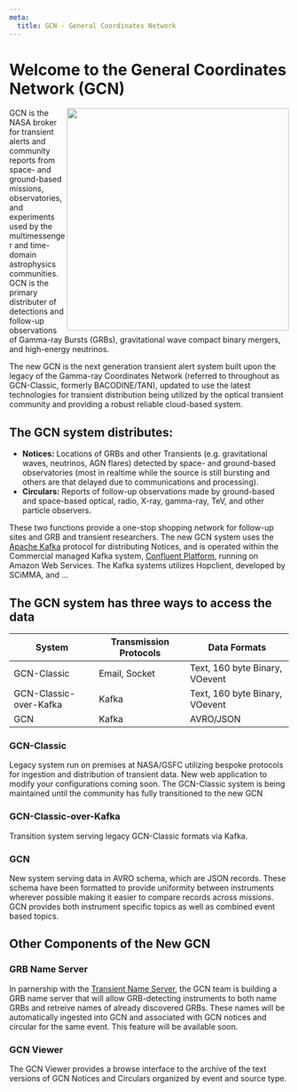 ```yaml
---
meta:
  title: GCN - General Coordinates Network
---
```


# Welcome to the General Coordinates Network (GCN)

<img src="https://gcn.gsfc.nasa.gov/GCN.gif" width="400" align="right"/>

GCN is the NASA broker for transient alerts and community reports from space- and ground-based missions, observatories, and experiments used by the multimessenger and time-domain astrophysics communities. GCN is the primary distributer of detections and follow-up observations of Gamma-ray Bursts (GRBs), gravitational wave compact binary mergers, and high-energy neutrinos.

The new GCN is the next generation transient alert system built upon the legacy of the Gamma-ray Coordinates Network (referred to throughout as GCN-Classic, formerly BACODINE/TAN), updated to use the latest technologies for transient distribution being utilized by the optical transient community and providing a robust reliable cloud-based system.

## The GCN system distributes:

- **Notices:** Locations of GRBs and other Transients (e.g. gravitational waves, neutrinos, AGN flares) detected by space- and ground-based observatories (most in realtime while the source is still bursting and others are that delayed due to communications and processing).
- **Circulars:** Reports of follow-up observations made by ground-based and space-based optical, radio, X-ray, gamma-ray, TeV, and other particle observers.

These two functions provide a one-stop shopping network for follow-up sites and GRB and transient researchers. The new GCN system uses the [Apache Kafka](https://kafka.apache.org) protocol for distributing Notices, and is operated within the Commercial managed Kafka system, [Confluent Platform](https://www.confluent.io), running on Amazon Web Services. The Kafka systems utilizes Hopclient, developed by SCiMMA, and ...

## The GCN system has three ways to access the data

| System                 | Transmission Protocols | Data Formats                   |
| ---------------------- | ---------------------- | ------------------------------ |
| GCN-Classic            | Email, Socket          | Text, 160 byte Binary, VOevent |
| GCN-Classic-over-Kafka | Kafka                  | Text, 160 byte Binary, VOevent |
| GCN                    | Kafka                  | AVRO/JSON                      |

### GCN-Classic

Legacy system run on premises at NASA/GSFC utilizing bespoke protocols for ingestion and distribution of transient data. New web application to modify your configurations coming soon. The GCN-Classic system is being maintained until the community has fully transitioned to the new GCN

### GCN-Classic-over-Kafka

Transition system serving legacy GCN-Classic formats via Kafka.

### GCN

New system serving data in AVRO schema, which are JSON records. These schema have been formatted to provide uniformity between instruments wherever possible making it easier to compare records across missions. GCN provides both instrument specific topics as well as combined event based topics.

## Other Components of the New GCN

### GRB Name Server

In parnership with the [Transient Name Server](https://www.wis-tns.org), the GCN team is building a GRB name server that will allow GRB-detecting instruments to both name GRBs and retreive names of already discovered GRBs. These names will be automatically ingested into GCN and associated with GCN notices and circular for the same event. This feature will be available soon.

### GCN Viewer

The GCN Viewer provides a browse interface to the archive of the text versions of GCN Notices and Circulars organized by event and source type.
